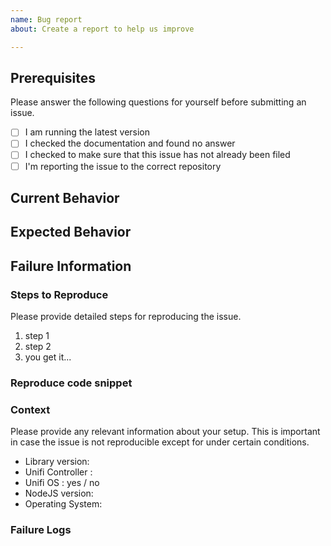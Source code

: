 ```yaml
---
name: Bug report
about: Create a report to help us improve

---
```


## Prerequisites

Please answer the following questions for yourself before submitting an issue. 

- [ ] I am running the latest version
- [ ] I checked the documentation and found no answer
- [ ] I checked to make sure that this issue has not already been filed
- [ ] I'm reporting the issue to the correct repository

## Current Behavior

<!-- What is the current behavior? -->

## Expected Behavior

<!-- Please describe the behavior you are expecting -->

## Failure Information

<!-- Please help provide information about the failure if this is a bug. If it is not a bug, please remove the rest of this template. -->

### Steps to Reproduce

Please provide detailed steps for reproducing the issue.

1. step 1
2. step 2
3. you get it...

### Reproduce code snippet
<!-- You can use codesandbox.io to create a reproduce code. -->


### Context

Please provide any relevant information about your setup. This is important in case the issue is not reproducible except for under certain conditions.

* Library version:
* Unifi Controller :
* Unifi OS : yes / no
* NodeJS version: 
* Operating System:

### Failure Logs
<!-- you can enable DEBUG to get logs : https://github.com/thib3113/unifi-client#debug -->
```

```
